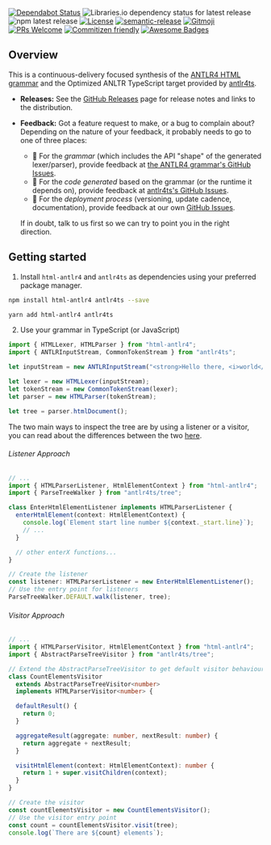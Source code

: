 [![Dependabot Status](https://api.dependabot.com/badges/status?host=github&repo=foxguardsolutions/Foundation)](https://dependabot.com)
![Libraries.io dependency status for latest release](https://img.shields.io/librariesio/release/npm/html-antlr4)
![npm latest release](https://img.shields.io/npm/v/html-antlr4/latest)
[![License](https://img.shields.io/badge/License-BSD%203--Clause-blue.svg)](./LICENSE.txt)
[![semantic-release](https://img.shields.io/badge/%20%20%F0%9F%93%A6%F0%9F%9A%80-semantic--release-e10079.svg)](https://github.com/semantic-release/semantic-release)
[![Gitmoji](https://img.shields.io/badge/gitmoji-%20😜%20😍-FFDD67.svg?style=flat-square)](https://gitmoji.carloscuesta.me/)
[![PRs Welcome](https://img.shields.io/badge/PRs-welcome-brightgreen.svg?style=flat-square)](http://makeapullrequest.com)
[![Commitizen friendly](https://img.shields.io/badge/commitizen-friendly-brightgreen.svg)](http://commitizen.github.io/cz-cli/)
[![Awesome Badges](https://img.shields.io/badge/badges-awesome-green.svg)](https://github.com/Naereen/badges)

## Overview

This is a continuous-delivery focused synthesis of the [ANTLR4 HTML grammar](https://github.com/antlr/grammars-v4/tree/master/html) and the Optimized ANLTR TypeScript target provided by [antlr4ts](https://github.com/tunnelvisionlabs/antlr4ts).

- **Releases:** See the [GitHub Releases](https://github.com/brucificus/html-antlr4-typescript/releases) page for release notes and
  links to the distribution.
- **Feedback:**
  Got a feature request to make, or a bug to complain about? Depending on the nature of your feedback, it probably needs to go to one of three places:
  - 📐 For the _grammar_ (which includes the API "shape" of the generated lexer/parser), provide feedback at [the ANTLR4 grammar's GitHub Issues](https://github.com/antlr/grammars-v4/issues).
  - 🔢 For the _code generated_ based on the grammar (or the runtime it depends on), provide feedback at [antlr4ts's GitHub Issues](https://github.com/tunnelvisionlabs/antlr4ts/issues).
  - 🚀 For the _deployment process_ (versioning, update cadence, documentation), provide feedback at our own [GitHub Issues](https://github.com/brucificus/html-antlr4-typescript).

  If in doubt, talk to us first so we can try to point you in the right direction.

## Getting started

1. Install `html-antlr4` and `antlr4ts` as dependencies using your preferred package manager.

```bash
npm install html-antlr4 antlr4ts --save
```

```bash
yarn add html-antlr4 antlr4ts
```

2. Use your grammar in TypeScript (or JavaScript)

```typescript
import { HTMLLexer, HTMLParser } from "html-antlr4";
import { ANTLRInputStream, CommonTokenStream } from "antlr4ts";

let inputStream = new ANTLRInputStream("<strong>Hello there, <i>world</i>!</strong>");

let lexer = new HTMLLexer(inputStream);
let tokenStream = new CommonTokenStream(lexer);
let parser = new HTMLParser(tokenStream);

let tree = parser.htmlDocument();
```

The two main ways to inspect the tree are by using a listener or a visitor, you can read about the differences between the two [here](https://github.com/antlr/antlr4/blob/master/doc/listeners.md).

###### Listener Approach

```typescript
// ...
import { HTMLParserListener, HtmlElementContext } from "html-antlr4";
import { ParseTreeWalker } from "antlr4ts/tree";

class EnterHtmlElementListener implements HTMLParserListener {
  enterHtmlElement(context: HtmlElementContext) {
    console.log(`Element start line number ${context._start.line}`);
    // ...
  }

  // other enterX functions...
}

// Create the listener
const listener: HTMLParserListener = new EnterHtmlElementListener();
// Use the entry point for listeners
ParseTreeWalker.DEFAULT.walk(listener, tree);
```

###### Visitor Approach

```typescript
// ...
import { HTMLParserVisitor, HtmlElementContext } from "html-antlr4";
import { AbstractParseTreeVisitor } from "antlr4ts/tree";

// Extend the AbstractParseTreeVisitor to get default visitor behaviour
class CountElementsVisitor
  extends AbstractParseTreeVisitor<number>
  implements HTMLParserVisitor<number> {

  defaultResult() {
    return 0;
  }

  aggregateResult(aggregate: number, nextResult: number) {
    return aggregate + nextResult;
  }

  visitHtmlElement(context: HtmlElementContext): number {
    return 1 + super.visitChildren(context);
  }
}

// Create the visitor
const countElementsVisitor = new CountElementsVisitor();
// Use the visitor entry point
const count = countElementsVisitor.visit(tree);
console.log(`There are ${count} elements`);
```

